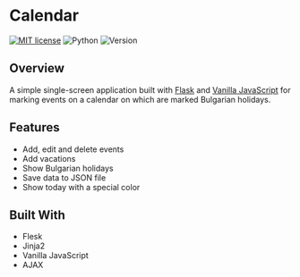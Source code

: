 # Calendar

[![MIT license](https://img.shields.io/badge/license-MIT-brightgreen)](https://lbesson.mit-license.org/)
![Python](https://img.shields.io/badge/language-Python-brightgreen)
![Version](https://img.shields.io/badge/python-3.6%20%7C%203.7-blue)

## Overview

A simple single-screen application built with [Flask](https://flask.palletsprojects.com/en/1.1.x/) and [Vanilla JavaScript](http://vanilla-js.com/) for marking events on a calendar on which are marked Bulgarian holidays.

## Features

- Add, edit and delete events
- Add vacations
- Show Bulgarian holidays
- Save data to JSON file
- Show today with a special color

## Built With

- Flesk
- Jinja2
- Vanilla JavaScript
- AJAX